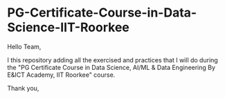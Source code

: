 # PG-Certificate-Course-in-Data-Science-IIT-Roorkee
Hello Team,

I this repository adding all the exercised and practices that I will do during the "PG Certificate Course in Data Science, AI/ML & Data Engineering By E&ICT Academy, IIT Roorkee" course.

Thank you,

